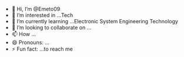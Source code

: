 - 👋 Hi, I’m @Emeto09
- 👀 I’m interested in ...Tech
- 🌱 I’m currently learning ...Electronic System Engineering Technology
- 💞️ I’m looking to collaborate on ...
- 📫 How ...
- 😄 Pronouns: ...
- ⚡ Fun fact: ...to reach me 

<!---
Emeto09/Emeto09 is a ✨ special ✨ repository because its `README.md` (this file) appears on your GitHub profile.
You can click the Preview link to take a look at your changes.
--->
